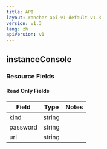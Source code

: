 ```yaml
---
title: API
layout: rancher-api-v1-default-v1.3
version: v1.3
lang: zh
apiVersion: v1
---
```


## instanceConsole



### Resource Fields


#### Read Only Fields

Field | Type   | Notes
---|---|---
kind | string  | 
password | string  | 
url | string  | 


<br>
